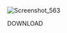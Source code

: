 

![Screenshot_563](https://github.com/user-attachments/assets/3b86d54f-47a2-445f-aa15-25fb0dd4af4d)



DOWNLOAD



